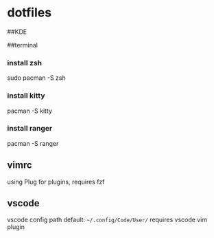 # dotfiles

##KDE

##terminal

### install zsh
sudo pacman -S zsh
### install kitty
pacman -S kitty
### install ranger
pacman -S ranger

## vimrc
using Plug for plugins, requires fzf

## vscode
vscode config path default: `~/.config/Code/User/` 
requires vscode vim plugin
